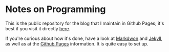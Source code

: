 # Notes on Programming

This is the public repository for the blog that I maintain in Github Pages; it's best if you visit it directly [here](http;//alexati.github.io).

If you're curious about how it's done, have a look at [Markdwon](http://daringfireball.net/projects/markdown) and [Jekyll](http://jekyllrb.com), as well as at the [Github Pages](http://pages.github.com) information. It is quite easy to set up.
